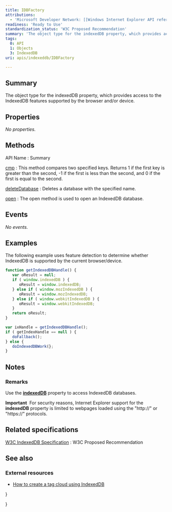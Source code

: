 ```yaml
---
title: IDBFactory
attributions:
  - 'Microsoft Developer Network: [[Windows Internet Explorer API reference](http://msdn.microsoft.com/en-us/library/ie/hh828809%28v=vs.85%29.aspx) Article]'
readiness: 'Ready to Use'
standardization_status: 'W3C Proposed Recommendation'
summary: 'The object type for the indexedDB property, which provides access to the IndexedDB features supported by the browser and/or device.'
tags:
  0: API
  1: Objects
  3: IndexedDB
uri: apis/indexeddb/IDBFactory

---
```

## <span>Summary</span>

The object type for the indexedDB property, which provides access to the IndexedDB features supported by the browser and/or device.

## <span>Properties</span>

*No properties.*

## <span>Methods</span>

API Name
:   Summary

[cmp](/apis/indexeddb/IDBFactory/cmp)
:   This method compares two specified keys. Returns 1 if the first key is greater than the second, -1 if the first is less than the second, and 0 if the first is equal to the second.

[deleteDatabase](/apis/indexeddb/IDBFactory/deleteDatabase)
:   Deletes a database with the specified name.

[open](/apis/indexeddb/IDBFactory/open)
:   The open method is used to open an IndexedDB database.

## <span>Events</span>

*No events.*

## <span>Examples</span>

The following example uses feature detection to determine whether IndexedDB is supported by the current browser/device.

``` js
function getIndexedDBHandle() {
   var oResult = null;
   if ( window.indexedDB ) {
      oResult = window.indexedDB;
   } else if ( window.mozIndexedDB ) {
      oResult = window.mozIndexedDB;
   } else if ( window.webkitIndexedDB ) {
      oResult = window.webkitIndexedDB;
   }
   return oResult;
}

var ixHandle = getIndexedDBHandle();
if ( getIndexHandle == null ) {
   doFallback();
} else {
   doIndexedDBWork(};
}
```

## <span>Notes</span>

### <span>Remarks</span>

Use the [**indexedDB**](/apis/indexeddb/indexedDB) property to access IndexedDB databases.

**Important**  For security reasons, Internet Explorer support for the **indexedDB** property is limited to webpages loaded using the "http://" or "https://" protocols.

## <span>Related specifications</span>

[W3C IndexedDB Specification](http://www.w3.org/TR/IndexedDB/)
:   W3C Proposed Recommendation

## <span>See also</span>

### <span>External resources</span>

-   [How to create a tag cloud using IndexedDB](http://msdn.microsoft.com/en-us/library/jj154908.aspx)

}

 }